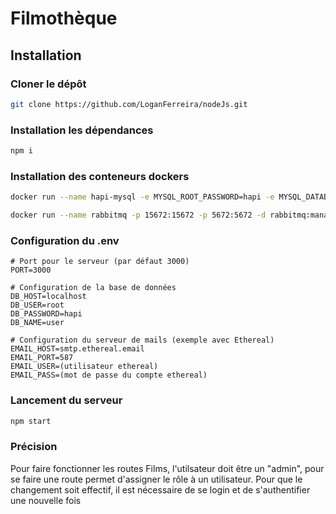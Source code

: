 # Filmothèque 

## Installation

### Cloner le dépôt

```bash
git clone https://github.com/LoganFerreira/nodeJs.git
```
### Installation les dépendances

```bash
npm i
```

### Installation des conteneurs dockers
```bash
docker run --name hapi-mysql -e MYSQL_ROOT_PASSWORD=hapi -e MYSQL_DATABASE=user -p 3307:3306 -d mysql:8.0
```

```bash
docker run --name rabbitmq -p 15672:15672 -p 5672:5672 -d rabbitmq:management
```
### Configuration du .env

```
# Port pour le serveur (par défaut 3000)
PORT=3000

# Configuration de la base de données
DB_HOST=localhost
DB_USER=root
DB_PASSWORD=hapi
DB_NAME=user

# Configuration du serveur de mails (exemple avec Ethereal)
EMAIL_HOST=smtp.ethereal.email
EMAIL_PORT=587
EMAIL_USER=(utilisateur ethereal)
EMAIL_PASS=(mot de passe du compte ethereal)
```

### Lancement du serveur

```bash
npm start
```

### Précision
Pour faire fonctionner les routes Films, l'utilsateur doit être un "admin", pour se faire une route permet d'assigner le rôle à un utilisateur. Pour que le changement soit effectif, il est nécessaire de se login et de s'authentifier une nouvelle fois 

